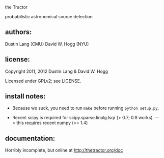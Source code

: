 the Tractor

probabilistic astronomical source detection

## authors:

Dustin Lang (CMU)
David W. Hogg (NYU)

## license:

Copyright 2011, 2012 Dustin Lang & David W. Hogg

Licensed under GPLv2; see LICENSE.

## install notes:

- Because we suck, you need to run `make` before running `python setup.py`.

- Recent scipy is required for scipy.sparse.linalg.lsqr (> 0.7; 0.9 works).
  --> this requires recent numpy (>= 1.4)

## documentation:

Horribly incomplete, but online at http://thetractor.org/doc

